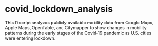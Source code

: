 # covid_lockdown_analysis
 This R script analyzes publicly available mobility data from Google Maps, Apple Maps, OpenTable, and Citymapper to show changes in mobility patterns during the early stages of the Covid-19 pandemic as U.S. cities were entering lockdown.
